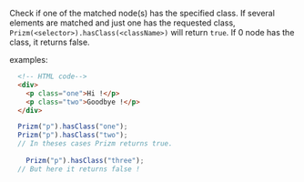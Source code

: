 Check if one of the matched node(s) has the specified class.
If several elements are matched and just one has the requested class, `Prizm(<selector>).hasClass(<className>)` will return `true`. If 0 node has the class, it returns false.

examples:

``` html
  <!-- HTML code-->
  <div>
    <p class="one">Hi !</p>
    <p class="two">Goodbye !</p>
  </div>
```

``` js
  Prizm("p").hasClass("one");
  Prizm("p").hasClass("two");
  // In theses cases Prizm returns true.
  
    Prizm("p").hasClass("three");
  // But here it returns false !
```

